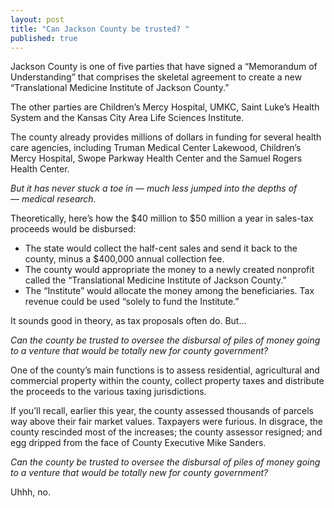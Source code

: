 ```yaml
---
layout: post
title: "Can Jackson County be trusted? "
published: true
---
```


Jackson County is one of five parties that have signed a “Memorandum of Understanding” that comprises the skeletal agreement to create a new “Translational Medicine Institute of Jackson County.”

The other parties are Children’s Mercy Hospital, UMKC, Saint Luke’s Health System and the Kansas City Area Life Sciences Institute.

The county already provides millions of dollars in funding for several health care agencies, including Truman Medical Center Lakewood, Children’s Mercy Hospital, Swope Parkway Health Center and the Samuel Rogers Health Center.

<em>But it has never stuck a toe in — much less jumped into the depths of — medical research.</em>

Theoretically, here’s how the $40 million to $50 million a year in sales-tax proceeds would be disbursed:
<ul>
	<li>The state would collect the half-cent sales and send it back to the county, minus a $400,000 annual collection fee.</li>
	<li>The county would appropriate the money to a newly created nonprofit called the “Translational Medicine Institute of Jackson County.”</li>
	<li>The “Institute” would allocate the money among the beneficiaries. Tax revenue could be used “solely to fund the Institute.”</li>
</ul>
It sounds good in theory, as tax proposals often do. But...

<em>Can the county be trusted to oversee the disbursal of piles of money going to a venture that would be totally new for county government?</em>

One of the county’s main functions is to assess residential, agricultural and commercial property within the county, collect property taxes and distribute the proceeds to the various taxing jurisdictions.

If you’ll recall, earlier this year, the county assessed thousands of parcels way above their fair market values. Taxpayers were furious. In disgrace, the county rescinded most of the increases; the county assessor resigned; and egg dripped from the face of County Executive Mike Sanders.

<em>Can the county be trusted to oversee the disbursal of piles of money going to a venture that would be totally new for county government?</em>

Uhhh, no.
